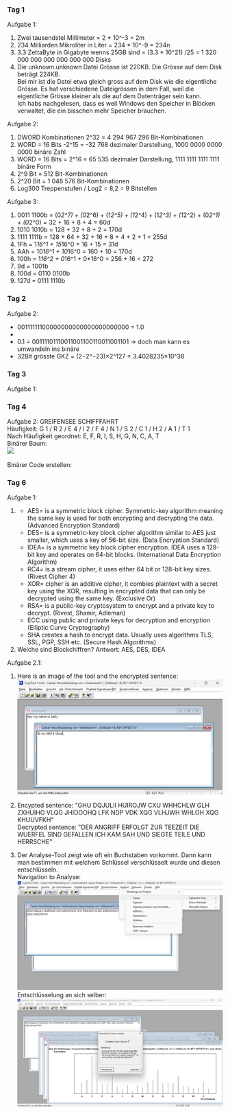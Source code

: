 ### Tag 1
Aufgabe 1:  
 1. Zwei tausendstel Millimeter = 2 * 10^-3 = 2m  
 2. 234 Milliarden Mikroliter in Liter = 234 * 10^-9 = 234n  
 3. 3.3 ZettaByte in Gigabyte wenns 25GB sind = (3.3 * 10^21) /25 = 1 320 000 000 000 000 000 000 Disks  
 4. Die unknown.unknown Datei Grösse ist 220KB. Die Grösse auf dem Disk beträgt 224KB.  
 Bei mir ist die Datei etwa gleich gross auf dem Disk wie die eigentliche Grösse. Es hat verschiedene Dateigrössen in dem Fall, weil die eigentliche Grösse kleiner als die auf dem Datenträger sein kann.  
 Ich habs nachgelesen, dass es weil Windows den Speicher in Blöcken verwaltet, die ein bisschen mehr Speicher brauchen.

 Aufgabe 2:  
 1. DWORD Kombinationen 2^32 = 4 294 967 296 Bit-Kombinationen
 2. WORD = 16 Bits -2^15 = -32 768 dezimaler Darstellung, 1000 0000 0000 0000 binäre Zahl
 3. WORD = 16 Bits = 2^16 = 65 535 dezimaler Darstellung, 1111 1111 1111 1111 binäre Form
 4. 2^9 Bit = 512 Bit-Kombinationen
 5. 2^20 Bit = 1 048 576 Bit-Kombinationen
 6. Log300 Treppenstufen / Log2 = 8,2 = 9 Bitstellen 

 Aufgabe 3:
 1. 0011 1100b = (0*2^7) + (0*2^6) + (1*2^5) + (1*2^4) + (1*2^3) + (1*2^2) + (0*2^1) + (0*2^0) = 32 + 16 + 8 + 4 = 60d
 2. 1010 1010b = 128 + 32 + 8 + 2 = 170d
 3. 1111 1111b = 128 + 64 + 32 + 16 + 8 + 4 + 2 + 1 = 255d
 4. 1Fh = 1*16^1 + 15*16^0 = 16 + 15 = 31d
 5. AAh = 10*16^1 + 10*16^0 = 160 + 10 = 170d
 6. 100h = 1*16^2 + 0*16^1 + 0*16^0 = 256 + 16 = 272
 7. 9d = 1001b
 8. 100d = 0110 0100b
 9. 127d = 0111 1110b

### Tag 2
Aufgabe 2:
- 00111111100000000000000000000000 = 1.0
- 
- 0.1 = 00111101110011001100110011001101 &rarr; doch man kann es umwandeln ins binäre
- 32Bit grösste GKZ = (2−2^−23)×2^127 = 3.4028235×10^38


### Tag 3
Aufgabe 1:

 ### Tag 4
 Aufgabe 2:
GREIFENSEE SCHIFFFAHRT  
Häufigkeit: G 1 / R 2 / E 4 / I 2 / F 4 / N 1 / S 2 / C 1 / H 2 / A 1 / T 1  
Nach Häufigkeit geordnet: E, F, R, I, S, H, G, N, C, A, T  
Binärer Baum:  
![](images/binärer_baum_aufgabe2.png)

Binärer Code erstellen:

### Tag 6
Aufgabe 1:
1. - AES= is a symmetric block cipher. Symmetric-key algorithm meaning the same key is used for both encrypting and decrypting the data. (Advanced Encryption Standard)
    - DES= is a symmetric-key block cipher algorithm similar to AES just smaller, which uses a key of 56-bit size. (Data Encryption Standard)
    - IDEA= is a symmetric key block cipher encryption. IDEA uses a 128-bit key and operates on 64-bit blocks. (International Data Encryption Algorithm)
    - RC4= is a stream cipher, it uses either 64 bit or 128-bit key sizes. (Rivest Cipher 4)
    - XOR= cipher is an additive cipher, it combies plaintext with a secret key using the XOR, resulting in encrypted data that can only be decrypted using the same key. (Exclusive Or)
    - RSA= is a public-key cryptosystem to encrypt and a private key to decrypt. (Rivest, Shamir, Adleman) 
    - ECC using public and private keys for decryption and encryption (Elliptic Curve Cryptography)
    - SHA creates a hash to encrypt data. Usually uses algorithms TLS, SSL, PGP, SSH etc. (Secure Hash Algorithms)
2. Welche sind Blockchiffren? Antwort: AES, DES, IDEA

Aufgabe 2.1:
1. Here is an image of the tool and the encrypted sentence:
![screenshot](./images/CrypTool-encrypted-sentence.png)

2. Encypted sentence: "GHU DQJULII HUIROJW CXU WHHCHLW GLH ZXHUIHO VLQG JHIDOOHQ LFK NDP VDK XQG VLHJWH WHLOH XQG KHUUVFKH"  
Decrypted sentence: "DER ANGRIFF ERFOLGT ZUR TEEZEIT DIE WUERFEL SIND GEFALLEN ICH KAM SAH UND SIEGTE TEILE UND HERRSCHE"  

3. Der Analyse-Tool zeigt wie oft ein Buchstaben vorkommt. Dann kann man bestimmen mit welchem Schlüssel verschlüsselt wurde und diesen entschlüsseln.  
Navigation to Analyse:
![screenshot](./images/navigation-toAnalyse-Caesar.png)
Entschlüsselung an sich selber:
![screenshot](./images/encryptingWithAnalyse-Caesar.png)
